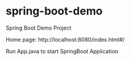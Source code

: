 # spring-boot-demo
Spring Boot Demo Project


Home page:
http://localhost:8080/index.html#/

Run App.java to start SpringBoot Application


